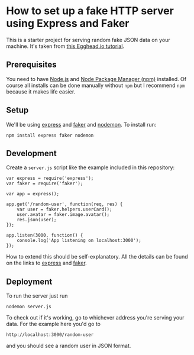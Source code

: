# How to set up a fake HTTP server using Express and Faker

This is a starter project for serving random fake JSON data on your machine. It's taken from [this Egghead.io tutorial][tutorial].

## Prerequisites

You need to have [Node.js][node-download] and [Node Package Manager (npm)][npm] installed. Of course all installs can be done
manually without `npm` but I recommend `npm` because it makes life easier.

## Setup

We'll be using [express] and [faker] and [nodemon]. To install run:

```
npm install express faker nodemon
```

## Development

Create a `server.js` script like the example included in this repository:

```
var express = require('express');
var faker = require('faker');

var app = express();

app.get('/random-user', function(req, res) {
	var user = faker.helpers.userCard();
	user.avatar = faker.image.avatar();
	res.json(user);
});

app.listen(3000, function() {
	console.log('App listening on localhost:3000');
});
```

 How to extend this should be self-explanatory. All the details can
be found on the links to [express] and [faker].

## Deployment

To run the server just run

```
nodemon server.js
```

To check out if it's working, go to whichever address you're serving your data. For the example here you'd go to

```
http://localhost:3000/random-user
```

and you should see a random user in JSON format.


[npm]: https://www.npmjs.org/
[node-download]: http://nodejs.org/download/
[express]: http://expressjs.com/
[faker]: http://marak.com/faker.js/
[nodemon]: https://github.com/remy/nodemon
[tutorial]: https://egghead.io/lessons/angularjs-basic-server-setup-for-jwt-authentication